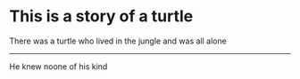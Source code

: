 # This is a story of a turtle

There was a turtle who lived in the jungle and was all alone

----------------------------------------------------------------------  
He knew noone of his kind 
